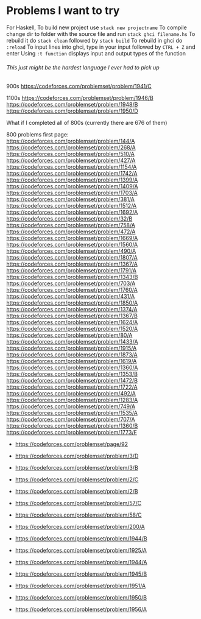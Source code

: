 # Problems I want to try

For Haskell,
To build new project use ```stack new projectname```
To compile change dir to folder with the source file and run ```stack ghci filename.hs```
To rebuild it do ```stack clean``` followed by ```stack build```
To rebuild in ghci do ```:reload```
To input lines into ghci, type in your input followed by ```CTRL + Z``` and enter
Using ```:t function``` displays input and output types of the function

###### This just might be the hardest language I ever had to pick up

900s
https://codeforces.com/problemset/problem/1941/C

1100s
https://codeforces.com/problemset/problem/1946/B
https://codeforces.com/problemset/problem/1948/B
https://codeforces.com/problemset/problem/1950/D


What if I completed all of 800s (currently there are 676 of them)

800 problems first page:
https://codeforces.com/problemset/problem/144/A
https://codeforces.com/problemset/problem/268/A
https://codeforces.com/problemset/problem/510/A
https://codeforces.com/problemset/problem/427/A
https://codeforces.com/problemset/problem/1154/A
https://codeforces.com/problemset/problem/1742/A
https://codeforces.com/problemset/problem/1399/A
https://codeforces.com/problemset/problem/1409/A
https://codeforces.com/problemset/problem/1703/A
https://codeforces.com/problemset/problem/381/A
https://codeforces.com/problemset/problem/1512/A
https://codeforces.com/problemset/problem/1692/A
https://codeforces.com/problemset/problem/32/B
https://codeforces.com/problemset/problem/758/A
https://codeforces.com/problemset/problem/472/A
https://codeforces.com/problemset/problem/1669/A
https://codeforces.com/problemset/problem/1560/A
https://codeforces.com/problemset/problem/490/A
https://codeforces.com/problemset/problem/1807/A
https://codeforces.com/problemset/problem/1367/A
https://codeforces.com/problemset/problem/1791/A
https://codeforces.com/problemset/problem/1343/B
https://codeforces.com/problemset/problem/703/A
https://codeforces.com/problemset/problem/1760/A
https://codeforces.com/problemset/problem/431/A
https://codeforces.com/problemset/problem/1850/A
https://codeforces.com/problemset/problem/1374/A
https://codeforces.com/problemset/problem/1367/B
https://codeforces.com/problemset/problem/1624/A
https://codeforces.com/problemset/problem/1520/A
https://codeforces.com/problemset/problem/80/A
https://codeforces.com/problemset/problem/1433/A
https://codeforces.com/problemset/problem/1915/A
https://codeforces.com/problemset/problem/1873/A
https://codeforces.com/problemset/problem/1619/A
https://codeforces.com/problemset/problem/1360/A
https://codeforces.com/problemset/problem/1353/B
https://codeforces.com/problemset/problem/1472/B
https://codeforces.com/problemset/problem/1722/A
https://codeforces.com/problemset/problem/492/A
https://codeforces.com/problemset/problem/1283/A
https://codeforces.com/problemset/problem/749/A
https://codeforces.com/problemset/problem/1535/A
https://codeforces.com/problemset/problem/707/A
https://codeforces.com/problemset/problem/1360/B
https://codeforces.com/problemset/problem/1773/F


- https://codeforces.com/problemset/page/92

- https://codeforces.com/problemset/problem/3/D
- https://codeforces.com/problemset/problem/3/B
- https://codeforces.com/problemset/problem/2/C
- https://codeforces.com/problemset/problem/2/B
- https://codeforces.com/problemset/problem/57/C
- https://codeforces.com/problemset/problem/58/C
- https://codeforces.com/problemset/problem/200/A

- https://codeforces.com/problemset/problem/1944/B
- https://codeforces.com/problemset/problem/1925/A
- https://codeforces.com/problemset/problem/1944/A
- https://codeforces.com/problemset/problem/1945/B
- https://codeforces.com/problemset/problem/1951/A
- https://codeforces.com/problemset/problem/1950/B
- https://codeforces.com/problemset/problem/1956/A

